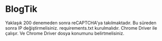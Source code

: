 # BlogTik
Yaklaşık 200 denemeden sonra reCAPTCHA'ya takılmaktadır. Bu süreden sonra IP değiştirmelisiniz.
requirements.txt kurulmalıdır. Chrome Driver ile çalışır. Ve Chrome Driver dosya konumunu belirtmelisiniz.
